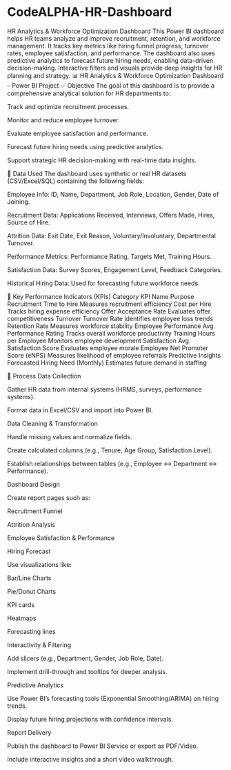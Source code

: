 # CodeALPHA-HR-Dashboard
HR Analytics & Workforce Optimization Dashboard
This Power BI dashboard helps HR teams analyze and improve recruitment, retention, and workforce management. It tracks key metrics like hiring funnel progress, turnover rates, employee satisfaction, and performance. The dashboard also uses predictive analytics to forecast future hiring needs, enabling data-driven decision-making. Interactive filters and visuals provide deep insights for HR planning and strategy.
📊 HR Analytics & Workforce Optimization Dashboard – Power BI Project
✅ Objective
The goal of this dashboard is to provide a comprehensive analytical solution for HR departments to:

Track and optimize recruitment processes.

Monitor and reduce employee turnover.

Evaluate employee satisfaction and performance.

Forecast future hiring needs using predictive analytics.

Support strategic HR decision-making with real-time data insights.

📁 Data Used
The dashboard uses synthetic or real HR datasets (CSV/Excel/SQL) containing the following fields:

Employee Info: ID, Name, Department, Job Role, Location, Gender, Date of Joining.

Recruitment Data: Applications Received, Interviews, Offers Made, Hires, Source of Hire.

Attrition Data: Exit Date, Exit Reason, Voluntary/Involuntary, Departmental Turnover.

Performance Metrics: Performance Rating, Targets Met, Training Hours.

Satisfaction Data: Survey Scores, Engagement Level, Feedback Categories.

Historical Hiring Data: Used for forecasting future workforce needs.

📌 Key Performance Indicators (KPIs)
Category	KPI Name	Purpose
Recruitment	Time to Hire	Measures recruitment efficiency
Cost per Hire	Tracks hiring expense efficiency
Offer Acceptance Rate	Evaluates offer competitiveness
Turnover	Turnover Rate	Identifies employee loss trends
Retention Rate	Measures workforce stability
Employee Performance	Avg. Performance Rating	Tracks overall workforce productivity
Training Hours per Employee	Monitors employee development
Satisfaction	Avg. Satisfaction Score	Evaluates employee morale
Employee Net Promoter Score (eNPS)	Measures likelihood of employee referrals
Predictive Insights	Forecasted Hiring Need (Monthly)	Estimates future demand in staffing

🔄 Process
Data Collection

Gather HR data from internal systems (HRMS, surveys, performance systems).

Format data in Excel/CSV and import into Power BI.

Data Cleaning & Transformation

Handle missing values and normalize fields.

Create calculated columns (e.g., Tenure, Age Group, Satisfaction Level).

Establish relationships between tables (e.g., Employee ↔ Department ↔ Performance).

Dashboard Design

Create report pages such as:

Recruitment Funnel

Attrition Analysis

Employee Satisfaction & Performance

Hiring Forecast

Use visualizations like:

Bar/Line Charts

Pie/Donut Charts

KPI cards

Heatmaps

Forecasting lines

Interactivity & Filtering

Add slicers (e.g., Department, Gender, Job Role, Date).

Implement drill-through and tooltips for deeper analysis.

Predictive Analytics

Use Power BI’s forecasting tools (Exponential Smoothing/ARIMA) on hiring trends.

Display future hiring projections with confidence intervals.

Report Delivery

Publish the dashboard to Power BI Service or export as PDF/Video.

Include interactive insights and a short video walkthrough.

